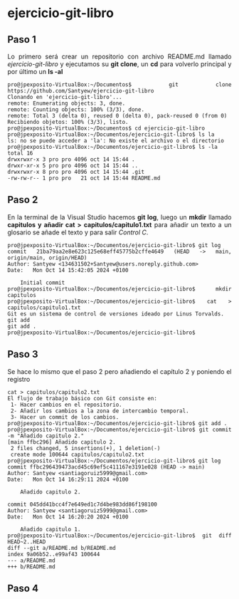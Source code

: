 # ejercicio-git-libro
<git align = "justify">

## Paso 1
Lo primero será crear un repositorio con archivo README.md llamado  *ejercicio-git-libro* y ejecutamos su **git clone**, un **cd** para volverlo principal y por último un **ls -al**

```code
pro@jpexposito-VirtualBox:~/Documentos$ git clone https://github.com/Santyew/ejercicio-git-libro
Clonando en 'ejercicio-git-libro'...
remote: Enumerating objects: 3, done.
remote: Counting objects: 100% (3/3), done.
remote: Total 3 (delta 0), reused 0 (delta 0), pack-reused 0 (from 0)
Recibiendo objetos: 100% (3/3), listo.
pro@jpexposito-VirtualBox:~/Documentos$ cd ejercicio-git-libro
pro@jpexposito-VirtualBox:~/Documentos/ejercicio-git-libro$ ls la
ls: no se puede acceder a 'la': No existe el archivo o el directorio
pro@jpexposito-VirtualBox:~/Documentos/ejercicio-git-libro$ ls -la
total 16
drwxrwxr-x 3 pro pro 4096 oct 14 15:44 .
drwxr-xr-x 5 pro pro 4096 oct 14 15:44 ..
drwxrwxr-x 8 pro pro 4096 oct 14 15:44 .git
-rw-rw-r-- 1 pro pro   21 oct 14 15:44 README.md
```

## Paso 2

En la terminal de la Visual Studio hacemos **git log**, luego un **mkdir** llamado **capitulos y añadir cat > capitulos/capitulo1.txt** para añadir un texto a un glosario se añade el texto y para salir *Control C*.

```code
pro@jpexposito-VirtualBox:~/Documentos/ejercicio-git-libro$ git log
commit 21ba79aa2e8e623c125e68eff45775b2cffe4649 (HEAD -> main, origin/main, origin/HEAD)
Author: Santyew <134631502+Santyew@users.noreply.github.com>
Date:   Mon Oct 14 15:42:05 2024 +0100

    Initial commit
pro@jpexposito-VirtualBox:~/Documentos/ejercicio-git-libro$ mkdir capitulos
pro@jpexposito-VirtualBox:~/Documentos/ejercicio-git-libro$ cat > capitulos/capitulo1.txt
Git es un sistema de control de versiones ideado por Linus Torvalds.
git add
git add .
pro@jpexposito-VirtualBox:~/Documentos/ejercicio-git-libro$ 
```
## Paso 3
Se hace lo mismo que el paso 2 pero añadiendo el capítulo 2 y poniendo el registro

```code
cat > capitulos/capitulo2.txt
El flujo de trabajo básico con Git consiste en:
 1- Hacer cambios en el repositorio.
 2- Añadir los cambios a la zona de intercambio temporal.
 3- Hacer un commit de los cambios.
pro@jpexposito-VirtualBox:~/Documentos/ejercicio-git-libro$ git add .
pro@jpexposito-VirtualBox:~/Documentos/ejercicio-git-libro$ git commit -m "Añadido capitulo 2."
[main ffbc296] Añadido capitulo 2.
 2 files changed, 5 insertions(+), 1 deletion(-)
 create mode 100644 capitulos/capitulo2.txt
pro@jpexposito-VirtualBox:~/Documentos/ejercicio-git-libro$ git log
commit ffbc296439473acd45c69ef5c411167e3191e028 (HEAD -> main)
Author: Santyew <santiagoruiz5999@gmail.com>
Date:   Mon Oct 14 16:29:11 2024 +0100

    Añadido capitulo 2.

commit 045dd41bcc4f7e649ed1c7d4be983dd86f198100
Author: Santyew <santiagoruiz5999@gmail.com>
Date:   Mon Oct 14 16:20:20 2024 +0100

    Añadido capitulo 1.
pro@jpexposito-VirtualBox:~/Documentos/ejercicio-git-libro$ git diff HEAD~2..HEAD 
diff --git a/README.md b/README.md
index 9a06b52..e99af43 100644
--- a/README.md
+++ b/README.md
```

## Paso 4

